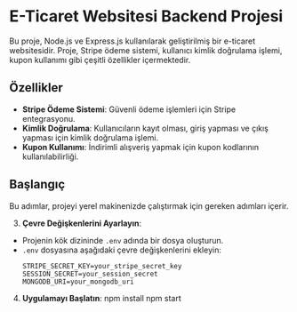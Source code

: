 # E-Ticaret Websitesi Backend Projesi

Bu proje, Node.js ve Express.js kullanılarak geliştirilmiş bir e-ticaret websitesidir. Proje, Stripe ödeme sistemi, kullanıcı kimlik doğrulama işlemi, kupon kullanımı gibi çeşitli özellikler içermektedir.

## Özellikler

- **Stripe Ödeme Sistemi**: Güvenli ödeme işlemleri için Stripe entegrasyonu.
- **Kimlik Doğrulama**: Kullanıcıların kayıt olması, giriş yapması ve çıkış yapması için kimlik doğrulama işlemi.
- **Kupon Kullanımı**: İndirimli alışveriş yapmak için kupon kodlarının kullanılabilirliği.

## Başlangıç

Bu adımlar, projeyi yerel makinenizde çalıştırmak için gereken adımları içerir.

3. **Çevre Değişkenlerini Ayarlayın**:
- Projenin kök dizininde `.env` adında bir dosya oluşturun.
- `.env` dosyasına aşağıdaki çevre değişkenlerini ekleyin:
  ```
  STRIPE_SECRET_KEY=your_stripe_secret_key
  SESSION_SECRET=your_session_secret
  MONGODB_URI=your_mongodb_uri
  ```
4. **Uygulamayı Başlatın**:
npm install
npm start
